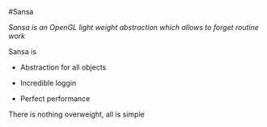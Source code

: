  #Sansa

_*Sansa is an OpenGL light weight abstraction which allows to forget routine work*_

[]()

Sansa is

- Abstraction for all objects

- Incredible loggin

- Perfect performance

There is nothing overweight, all is simple
